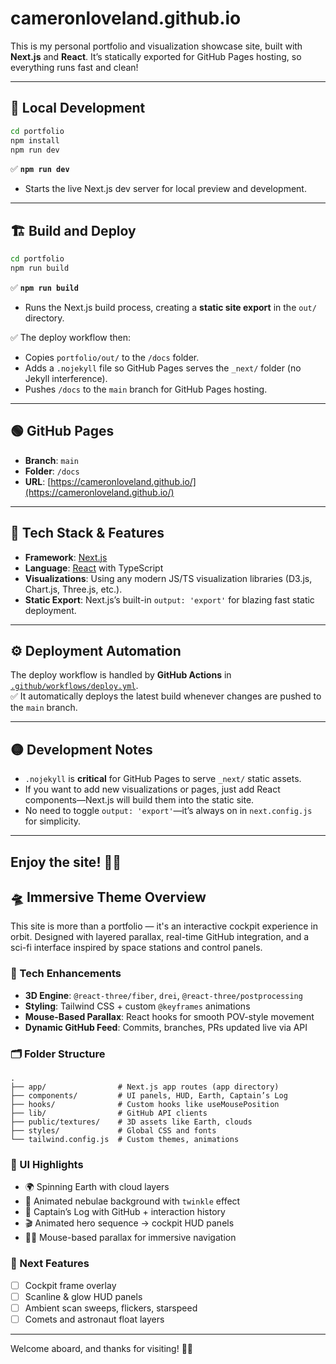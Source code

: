 # cameronloveland.github.io

This is my personal portfolio and visualization showcase site, built with **Next.js** and **React**. It’s statically exported for GitHub Pages hosting, so everything runs fast and clean!

---

## 🚀 Local Development

```bash
cd portfolio
npm install
npm run dev
```

✅ **`npm run dev`**  
- Starts the live Next.js dev server for local preview and development.

---

## 🏗️ Build and Deploy

```bash
cd portfolio
npm run build
```

✅ **`npm run build`**  
- Runs the Next.js build process, creating a **static site export** in the `out/` directory.

✅ The deploy workflow then:  
- Copies `portfolio/out/` to the `/docs` folder.  
- Adds a `.nojekyll` file so GitHub Pages serves the `_next/` folder (no Jekyll interference).  
- Pushes `/docs` to the `main` branch for GitHub Pages hosting.

---

## 🟢 GitHub Pages

- **Branch**: `main`  
- **Folder**: `/docs`  
- **URL**: [https://cameronloveland.github.io/](https://cameronloveland.github.io/)

---

## 🧩 Tech Stack & Features

- **Framework**: [Next.js](https://nextjs.org/)  
- **Language**: [React](https://reactjs.org/) with TypeScript  
- **Visualizations**: Using any modern JS/TS visualization libraries (D3.js, Chart.js, Three.js, etc.).  
- **Static Export**: Next.js’s built-in `output: 'export'` for blazing fast static deployment.

---

## ⚙️ Deployment Automation

The deploy workflow is handled by **GitHub Actions** in [`.github/workflows/deploy.yml`](.github/workflows/deploy.yml).  
✅ It automatically deploys the latest build whenever changes are pushed to the `main` branch.

---

## 🟡 Development Notes

- `.nojekyll` is **critical** for GitHub Pages to serve `_next/` static assets.  
- If you want to add new visualizations or pages, just add React components—Next.js will build them into the static site.  
- No need to toggle `output: 'export'`—it’s always on in `next.config.js` for simplicity.

---

Enjoy the site! 🚀✨
---

## 🛸 Immersive Theme Overview

This site is more than a portfolio — it's an interactive cockpit experience in orbit. Designed with layered parallax, real-time GitHub integration, and a sci-fi interface inspired by space stations and control panels.

### 🧠 Tech Enhancements

- **3D Engine**: `@react-three/fiber`, `drei`, `@react-three/postprocessing`
- **Styling**: Tailwind CSS + custom `@keyframes` animations
- **Mouse-Based Parallax**: React hooks for smooth POV-style movement
- **Dynamic GitHub Feed**: Commits, branches, PRs updated live via API

### 🗂 Folder Structure

```
.
├── app/                # Next.js app routes (app directory)
├── components/         # UI panels, HUD, Earth, Captain’s Log
├── hooks/              # Custom hooks like useMousePosition
├── lib/                # GitHub API clients
├── public/textures/    # 3D assets like Earth, clouds
├── styles/             # Global CSS and fonts
└── tailwind.config.js  # Custom themes, animations
```

### 🌌 UI Highlights

- 🌍 Spinning Earth with cloud layers
- 🌠 Animated nebulae background with `twinkle` effect
- 📜 Captain’s Log with GitHub + interaction history
- 🎬 Animated hero sequence → cockpit HUD panels
- 👨‍🚀 Mouse-based parallax for immersive navigation

### 🧩 Next Features

- [ ] Cockpit frame overlay
- [ ] Scanline & glow HUD panels
- [ ] Ambient scan sweeps, flickers, starspeed
- [ ] Comets and astronaut float layers

---

Welcome aboard, and thanks for visiting! 👨‍🚀
